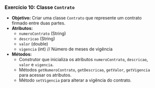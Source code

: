 ### Exercício 10: Classe `Contrato`

- **Objetivo:** Criar uma classe `Contrato` que represente um contrato firmado entre duas partes.
- **Atributos:**
  - `numeroContrato` (String)
  - `descricao` (String)
  - `valor` (double)
  - `vigencia` (int) // Número de meses de vigência
- **Métodos:**
  - Construtor que inicializa os atributos `numeroContrato`, `descricao`, `valor` e `vigencia`.
  - Métodos `getNumeroContrato`, `getDescricao`, `getValor`, `getVigencia` para acessar os atributos.
  - Método `setVigencia` para alterar a vigência do contrato.

